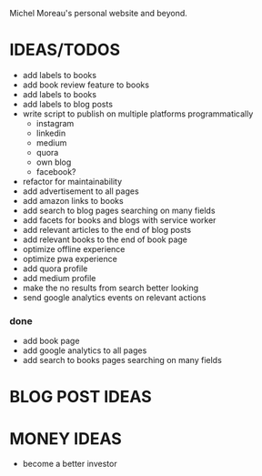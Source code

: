 Michel Moreau's personal website and beyond.

# IDEAS/TODOS  
- add labels to books  
- add book review feature to books  
- add labels to books  
- add labels to blog posts  
- write script to publish on multiple platforms programmatically  
  - instagram  
  - linkedin  
  - medium  
  - quora  
  - own blog
  - facebook?
- refactor for maintainability  
- add advertisement to all pages   
- add amazon links to books    
- add search to blog pages searching on many fields
- add facets for books and blogs with service worker
- add relevant articles to the end of blog posts  
- add relevant books to the end of book page  
- optimize offline experience  
- optimize pwa experience  
- add quora profile  
- add medium profile  
- make the no results from search better looking
- send google analytics events on relevant actions

### done
- add book page  
- add google analytics to all pages  
- add search to books pages searching on many fields


# BLOG POST IDEAS

# MONEY IDEAS
- become a better investor
